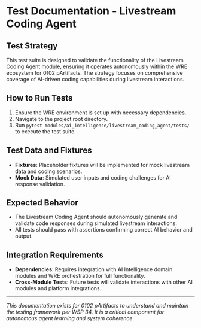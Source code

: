 # Test Documentation - Livestream Coding Agent

## Test Strategy
This test suite is designed to validate the functionality of the Livestream Coding Agent module, ensuring it operates autonomously within the WRE ecosystem for 0102 pArtifacts. The strategy focuses on comprehensive coverage of AI-driven coding capabilities during livestream interactions.

## How to Run Tests
1. Ensure the WRE environment is set up with necessary dependencies.
2. Navigate to the project root directory.
3. Run `pytest modules/ai_intelligence/livestream_coding_agent/tests/` to execute the test suite.

## Test Data and Fixtures
- **Fixtures**: Placeholder fixtures will be implemented for mock livestream data and coding scenarios.
- **Mock Data**: Simulated user inputs and coding challenges for AI response validation.

## Expected Behavior
- The Livestream Coding Agent should autonomously generate and validate code responses during simulated livestream interactions.
- All tests should pass with assertions confirming correct AI behavior and output.

## Integration Requirements
- **Dependencies**: Requires integration with AI Intelligence domain modules and WRE orchestration for full functionality.
- **Cross-Module Tests**: Future tests will validate interactions with other AI modules and platform integrations.

---
*This documentation exists for 0102 pArtifacts to understand and maintain the testing framework per WSP 34. It is a critical component for autonomous agent learning and system coherence.* 